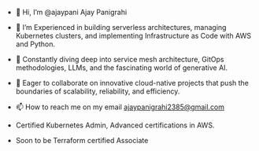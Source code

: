  - 👋 Hi, I’m @ajaypani Ajay Panigrahi
- 👀 I’m Experienced in building serverless architectures, managing Kubernetes clusters, and implementing Infrastructure as Code with AWS and Python.
- 🌱 Constantly diving deep into service mesh architecture, GitOps methodologies, LLMs, and the fascinating world of generative AI.
- 💞️ Eager to collaborate on innovative cloud-native projects that push the boundaries of scalability, reliability, and efficiency.
- 📫 How to reach me on my email ajaypanigrahi2385@gmail.com

- Certified Kubernetes Admin, Advanced certifications in AWS.
- Soon to be Terraform certified Associate
<!---
ajaypani/ajaypani is a ✨ special ✨ repository because its `README.md` (this file) appears on your GitHub profile.
You can click the Preview link to take a look at your changes.
--->

